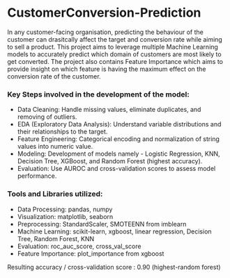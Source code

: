 # CustomerConversion-Prediction
In any customer-facing organisation, predicting the behaviour of the customer can drasitcally affect the target and conversion rate while aiming to sell a product. This project aims to leverage multiple Machine Learning models to accurately predict which domain of customers are most likely to get converted. The project also contains Feature Importance which aims to provide insight on which feature is having the maximum effect on the conversion rate of the customer.

### Key Steps involved in the development of the model: 
- Data Cleaning: Handle missing values, eliminate duplicates, and removing of outliers.
- EDA (Exploratory Data Analysis): Understand variable distributions and their relationships to the target.
- Feature Engineering: Categorical encoding and normalization of string values into numeric value.
- Modeling: Development of models namely - Logistic Regression, KNN, Decision Tree, XGBoost, and Random Forest (highest accuracy).
- Evaluation: Use AUROC and cross-validation scores to assess model performance.

### Tools and Libraries utilized:
- Data Processing:	pandas, numpy
- Visualization:	matplotlib, seaborn
- Preprocessing:	StandardScaler, SMOTEENN from imblearn
- Machine Learning:	scikit-learn, xgboost, linear regression, Decision Tree, Random Forest, KNN
- Evaluation:	roc_auc_score, cross_val_score
- Feature Importance: plot_importance from xgboost

Resulting accuracy / cross-validation score : 0.90 (highest-random forest)

